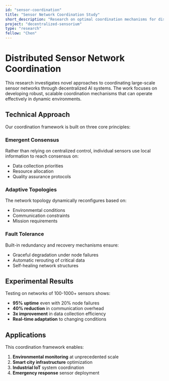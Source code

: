 ```yaml
---
id: "sensor-coordination"
title: "Sensor Network Coordination Study"
short_description: "Research on optimal coordination mechanisms for distributed sensor networks."
project: "decentralized-sensorium"
type: "research"
fellow: "Chen"
---
```


# Distributed Sensor Network Coordination

This research investigates novel approaches to coordinating large-scale sensor networks through decentralized AI systems. The work focuses on developing robust, scalable coordination mechanisms that can operate effectively in dynamic environments.

## Technical Approach

Our coordination framework is built on three core principles:

### Emergent Consensus
Rather than relying on centralized control, individual sensors use local information to reach consensus on:
- Data collection priorities
- Resource allocation
- Quality assurance protocols

### Adaptive Topologies  
The network topology dynamically reconfigures based on:
- Environmental conditions
- Communication constraints
- Mission requirements

### Fault Tolerance
Built-in redundancy and recovery mechanisms ensure:
- Graceful degradation under node failures
- Automatic rerouting of critical data
- Self-healing network structures

## Experimental Results

Testing on networks of 100-1000+ sensors shows:

- **95% uptime** even with 20% node failures
- **40% reduction** in communication overhead
- **3x improvement** in data collection efficiency
- **Real-time adaptation** to changing conditions

## Applications

This coordination framework enables:

1. **Environmental monitoring** at unprecedented scale
2. **Smart city infrastructure** optimization
3. **Industrial IoT** system coordination
4. **Emergency response** sensor deployment